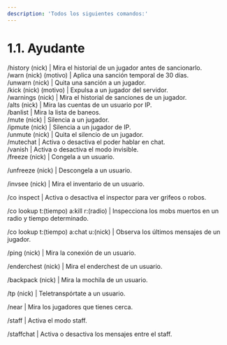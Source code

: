 ```yaml
---
description: 'Todos los siguientes comandos:'
---
```


# 1.1. Ayudante

/history (nick) | Mira el historial de un jugador antes de sancionarlo.\
/warn (nick) (motivo) | Aplica una sanción temporal de 30 días.\
/unwarn (nick) | Quita una sanción a un jugador.\
/kick (nick) (motivo) | Expulsa a un jugador del servidor.\
/warnings (nick) | Mira el historial de sanciones de un jugador.\
/alts (nick) | Mira las cuentas de un usuario por IP.\
/banlist | Mira la lista de baneos.\
/mute (nick) | Silencia a un jugador. \
/ipmute (nick) | Silencia a un jugador de IP. \
/unmute (nick) | Quita el silencio de un jugador. \
/mutechat | Activa o desactiva el poder hablar en chat. \
/vanish | Activa o desactiva el modo invisible. \
/freeze (nick) | Congela a un usuario.&#x20;

/unfreeze (nick) | Descongela a un usuario.&#x20;

/invsee (nick) | Mira el inventario de un usuario.&#x20;

/co inspect | Activa o desactiva el inspector para ver grifeos o robos.&#x20;

/co lookup t:(tiempo) a:kill r:(radio) | Inspecciona los mobs muertos en un radio y tiempo determinado.&#x20;

/co lookup t:(tiempo) a:chat u:(nick) | Observa los últimos mensajes de un jugador.

/ping (nick) | Mira la conexión de un usuario.&#x20;

/enderchest (nick) | Mira el enderchest de un usuario.&#x20;

/backpack (nick) | Mira la mochila de un usuario.&#x20;

/tp (nick) | Teletranspórtate a un usuario.&#x20;

/near | Mira los jugadores que tienes cerca.&#x20;

/staff | Activa el modo staff.&#x20;

/staffchat | Activa o desactiva los mensajes entre el staff.
